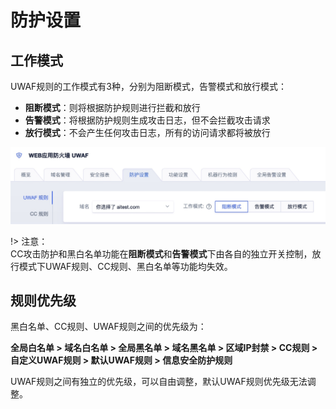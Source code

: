 # 防护设置

## 工作模式

UWAF规则的工作模式有3种，分别为阻断模式，告警模式和放行模式：

*  **阻断模式**：则将根据防护规则进行拦截和放行
*  **告警模式**：将根据防护规则生成攻击日志，但不会拦截攻击请求
*  **放行模式**：不会产生任何攻击日志，所有的访问请求都将被放行

![](/images/15971385011345.jpg)

!> 注意：  
CC攻击防护和黑白名单功能在**阻断模式**和**告警模式**下由各自的独立开关控制，放行模式下UWAF规则、CC规则、黑白名单等功能均失效。

## 规则优先级

黑白名单、CC规则、UWAF规则之间的优先级为：

**全局白名单 > 域名白名单 > 全局黑名单 >  域名黑名单 > 区域IP封禁 > CC规则 > 自定义UWAF规则 > 默认UWAF规则 > 信息安全防护规则**

UWAF规则之间有独立的优先级，可以自由调整，默认UWAF规则优先级无法调整。
